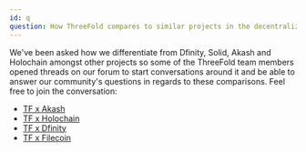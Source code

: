 ```yaml
---
id: q
question: How ThreeFold compares to similar projects in the decentralization space?
---
```


We've been asked how we differentiate from Dfinity, Solid, Akash and Holochain amongst other projects so some of the ThreeFold team members opened threads on our forum to start conversations around it and be able to answer our community's questions in regards to these comparisons. Feel free to join the conversation:
- [TF x Akash](https://forum.threefold.io/t/how-is-threefold-different-from-akash-and-holochain/804)
- [TF x Holochain](https://forum.threefold.io/t/how-is-threefold-different-from-akash-and-holochain/804)
- [TF x Dfinity](https://forum.threefold.io/t/dfinity-threefold/630)
- [TF x Filecoin](https://forum.threefold.io/t/threefold-vs-ipfs-and-or-filecoin/848)